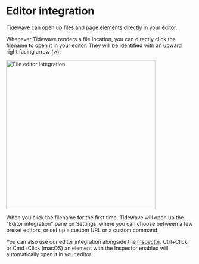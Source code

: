 # Editor integration

Tidewave can open up files and page elements directly in your editor.

Whenever Tidewave renders a file location, you can directly click the filename to open it in your editor. They will be identified with an upward right facing arrow (↗):

<img src="assets/file-editor.png" alt="File editor integration" width="400px">

When you click the filename for the first time, Tidewave will open up the "Editor integration" pane on Settings, where you can choose between a few preset editors, or set up a custom URL or a custom command.

You can also use our editor integration alongside the [Inspector](inspector.md). Ctrl+Click or Cmd+Click (macOS) an element with the Inspector enabled will automatically open it in your editor.

